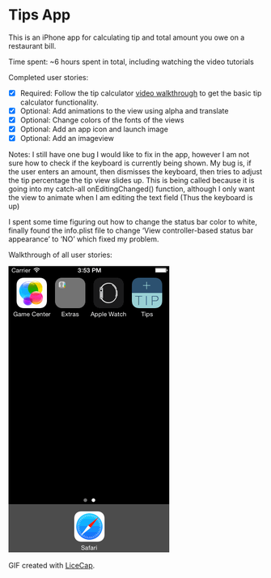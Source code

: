 # Tips App

This is an iPhone app for calculating tip and total amount you owe on a restaurant bill.

Time spent: ~6 hours spent in total, including watching the video tutorials

Completed user stories:
* [x] Required: Follow the tip calculator [video walkthrough](https://vimeo.com/102084767) to get the basic tip calculator functionality.
* [x] Optional: Add animations to the view using alpha and translate
* [x] Optional: Change colors of the fonts of the views
* [x] Optional: Add an app icon and launch image
* [x] Optional: Add an imageview

Notes:
I still have one bug I would like to fix in the app, however I am not sure how to check if the keyboard is currently being shown. My bug is, if the user  enters an amount, then dismisses the keyboard, then tries to adjust the tip percentage the tip view slides up. This is being called because it is going into my catch-all onEditingChanged() function, although I only want the view to animate when I am editing the text field (Thus the keyboard is up)

I spent some time figuring out how to change the status bar color to white, finally found the info.plist file to change ‘View controller-based status bar appearance’ to ‘NO’ which fixed my problem.

Walkthrough of all user stories:

![Video Walkthrough](anim_tips_app.gif)

GIF created with [LiceCap](http://www.cockos.com/licecap/).
